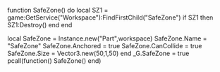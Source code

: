 function SafeZone()
do
    local SZ1 = game:GetService("Workspace"):FindFirstChild("SafeZone")
    if SZ1 then
        SZ1:Destroy()
    end
end

local SafeZone = Instance.new("Part",workspace)
    SafeZone.Name = "SafeZone"
    SafeZone.Anchored = true
    SafeZone.CanCollide = true
    SafeZone.Size = Vector3.new(50,1,50)
end
_G.SafeZone = true
pcall(function()
    SafeZone()
end)
